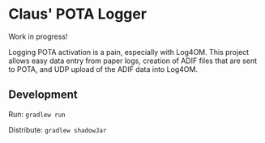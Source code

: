 Claus' POTA Logger
==================

Work in progress!

Logging POTA activation is a pain, especially with Log4OM.
This project allows easy data entry from paper logs, creation of ADIF files that are sent to POTA, 
and UDP upload of the ADIF data into Log4OM.

Development
-----------

Run: `gradlew run`

Distribute: `gradlew shadowJar`
